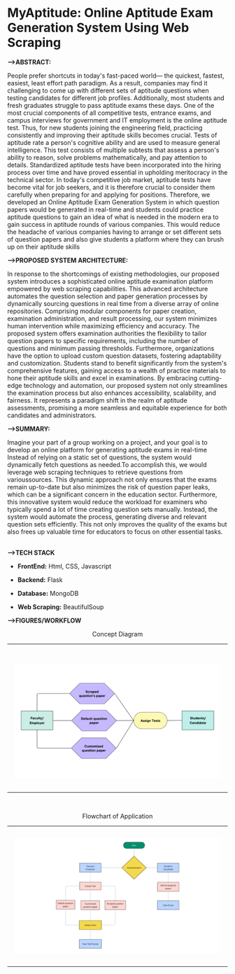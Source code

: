 # MyAptitude: Online Aptitude Exam Generation System Using Web Scraping
<strong>-->ABSTRACT:</strong>
<p>People prefer shortcuts in today's fast-paced world— the quickest, fastest, easiest, least effort path paradigm. As a result, companies may find it challenging to come up with different sets of aptitude questions when testing candidates for different job profiles. Additionally, most students and fresh graduates struggle to pass aptitude exams these days. One of the most crucial components of all competitive tests, entrance exams, and campus interviews for government and IT employment is the online aptitude test. Thus, for new students joining the engineering field, practicing consistently and improving their aptitude skills becomes crucial. Tests of aptitude rate a person's cognitive ability and are used to measure general intelligence. This test consists of multiple subtests that assess a person's ability to reason, solve problems mathematically, and pay attention to details. Standardized aptitude tests have been incorporated into the hiring process over time and have proved essential in upholding meritocracy in the technical sector. In today's competitive job market, aptitude tests have become vital for job seekers, and it is therefore crucial to consider them carefully when preparing for and applying for positions. Therefore, we developed an Online Aptitude Exam Generation System in which question papers would be generated in real-time and students could practice aptitude questions to gain an idea of what is needed in the modern era to gain success in aptitude rounds of various companies. This would reduce the headache of various companies having to arrange or set different sets of question papers and also give students a platform where they can brush up on their aptitude skills</p>

<strong>-->PROPOSED SYSTEM ARCHITECTURE:</strong>
<p>In response to the shortcomings of existing methodologies, our proposed system introduces a sophisticated online aptitude examination platform empowered by web scraping capabilities. This advanced architecture automates the question selection and paper generation processes by dynamically sourcing questions in real time from a diverse array of online repositories. Comprising modular components for paper creation, examination administration, and result processing, our system minimizes human intervention while maximizing efficiency and accuracy. The proposed system offers examination authorities the flexibility to tailor question papers to specific requirements, including the number of questions and minimum passing thresholds. Furthermore, organizations have the option to upload custom question datasets, fostering adaptability and customization. Students stand to benefit significantly from the system's comprehensive features, gaining access to a wealth of practice materials to hone their aptitude skills and excel in examinations. By embracing cutting-edge technology and automation, our proposed system not only streamlines the examination process but also enhances accessibility, scalability, and fairness. It represents a paradigm shift in the realm of aptitude assessments, promising a more seamless and equitable experience for both candidates and administrators.</p>

<strong>-->SUMMARY:</strong>
<p>Imagine your part of a group working on a project, and your goal is to develop an online platform for generating aptitude exams in real-time Instead of relying on a static set of questions, the system would dynamically fetch questions as needed.To accomplish this, we would leverage web scraping techniques to retrieve questions from varioussources. This dynamic approach not only ensures that the exams remain up-to-date but also minimizes the risk of question paper leaks, which can be a significant concern in the education sector. Furthermore, this innovative system would reduce the workload for examiners who typically spend a lot of time creating question sets manually. Instead, the system would automate the process, generating diverse and relevant question sets efficiently. This not only improves the quality of the exams but also frees up valuable time for educators to focus on other essential tasks.</p>
<br>
<strong>-->TECH STACK</strong>

- **FrontEnd:** Html, CSS, Javascript

- **Backend:** Flask

- **Database:** MongoDB

- **Web Scraping:** BeautifulSoup

<strong>-->FIGURES/WORKFLOW</strong>
<p style="text-align: center">Concept Diagram</p>
<table><tr>
<td> 
<br>
  <p align="center" style="padding: 10px">
    <img alt="Concept" src="/images/concept_diagram.png" width="900">
  </p> 
  
</td>
</tr></table>
<br>

<p style="text-align: center">Flowchart of Application</p>
<table><tr>
<td> 
  <p align="center" style="padding: 10px">
    <img alt="flowchart" src="/images/flowchart.png" width="850">
    <br>
  </p>
</td>
</tr></table>

